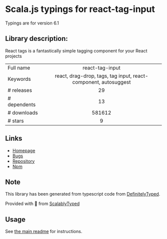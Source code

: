 
# Scala.js typings for react-tag-input

Typings are for version 6.1

## Library description:
React tags is a fantastically simple tagging component for your React projects

|                    |                 |
| ------------------ | :-------------: |
| Full name          | react-tag-input |
| Keywords           | react, drag-drop, tags, tag input, react-component, autosuggest |
| # releases         | 29 |
| # dependents       | 13 |
| # downloads        | 581612 |
| # stars            | 9 |

## Links
- [Homepage](https://github.com/prakhar1989/react-tags#readme)
- [Bugs](https://github.com/prakhar1989/react-tags/issues)
- [Repository](https://github.com/prakhar1989/react-tags)
- [Npm](https://www.npmjs.com/package/react-tag-input)
    


## Note
This library has been generated from typescript code from [DefinitelyTyped](https://definitelytyped.org).

Provided with :purple_heart: from [ScalablyTyped](https://github.com/oyvindberg/ScalablyTyped)

## Usage
See [the main readme](../../readme.md) for instructions.


